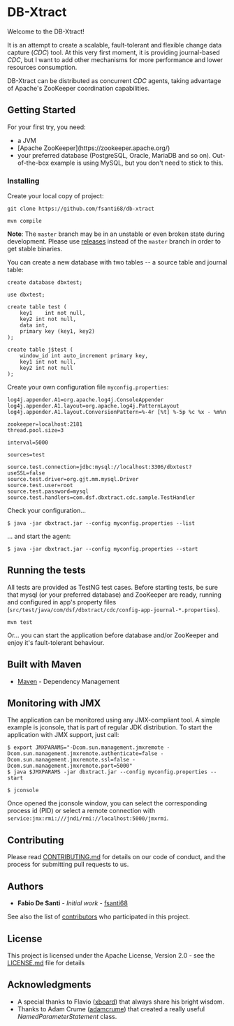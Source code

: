 # DB-Xtract
 
Welcome to the DB-Xtract!

It is an attempt to create a scalable, fault-tolerant and flexible change data capture (_CDC_) tool. At this very first moment, it is providing journal-based _CDC_, but I want to add other mechanisms for more performance and lower resources consumption.

DB-Xtract can be distributed as concurrent _CDC_ agents, taking advantage of Apache's ZooKeeper coordination capabilities.

## Getting Started

For your first try, you need:
<ul>
<li>a JVM</li>
<li>[Apache ZooKeeper](https://zookeeper.apache.org/)</li>
<li>your preferred database (PostgreSQL, Oracle, MariaDB and so on). Out-of-the-box example is using MySQL, but you don't need to stick to this.</li>
</ul>

### Installing

Create your local copy of project:
	
	git clone https://github.com/fsanti68/db-xtract
	
	mvn compile

**Note**: The <code>master</code> branch may be in an unstable or even broken state during development. Please use [releases](https://github.com/fsanti68/db-xtract/releases) instead of the <code>master</code> branch in order to get stable binaries.

You can create a new database with two tables -- a source table and journal table:

	create database dbxtest;
	
	use dbxtest;
	
	create table test (
		key1	int not null,
		key2 int not null,
		data int,
		primary key (key1, key2)
	); 
	
	create table j$test (
		window_id int auto_increment primary key,
		key1 int not null,
		key2 int not null
	);

Create your own configuration file <code>myconfig.properties</code>:

	log4j.appender.A1=org.apache.log4j.ConsoleAppender
	log4j.appender.A1.layout=org.apache.log4j.PatternLayout
	log4j.appender.A1.layout.ConversionPattern=%-4r [%t] %-5p %c %x - %m%n
	
	zookeeper=localhost:2181
	thread.pool.size=3
	
	interval=5000
	
	sources=test
	
	source.test.connection=jdbc:mysql://localhost:3306/dbxtest?useSSL=false
	source.test.driver=org.gjt.mm.mysql.Driver
	source.test.user=root
	source.test.password=mysql
	source.test.handlers=com.dsf.dbxtract.cdc.sample.TestHandler

Check your configuration...

	$ java -jar dbxtract.jar --config myconfig.properties --list
	
... and start the agent:

	$ java -jar dbxtract.jar --config myconfig.properties --start


## Running the tests

All tests are provided as TestNG test cases. Before starting tests, be sure that mysql (or your preferred database) and ZooKeeper are ready, running and configured in app's property files (<code>src/test/java/com/dsf/dbxtract/cdc/config-app-journal-*.properties</code>).

	mvn test
	
Or... you can start the application before database and/or ZooKeeper and enjoy it's fault-tolerant behaviour.


## Built with Maven

* [Maven](https://maven.apache.org/) - Dependency Management

## Monitoring with JMX

The application can be monitored using any JMX-compliant tool. A simple example is jconsole, that is part of regular JDK distribution. To start the application with JMX support, just call:

	$ export JMXPARAMS="-Dcom.sun.management.jmxremote -Dcom.sun.management.jmxremote.authenticate=false -Dcom.sun.management.jmxremote.ssl=false -Dcom.sun.management.jmxremote.port=5000"
	$ java $JMXPARAMS -jar dbxtract.jar --config myconfig.properties --start
	
	$ jconsole
	
Once opened the jconsole window, you can select the corresponding process id (PID) or select a remote connection with <code>service:jmx:rmi:///jndi/rmi://localhost:5000/jmxrmi</code>.

## Contributing

Please read [CONTRIBUTING.md](CONTRIBUTING.md) for details on our code of conduct, and the process for submitting pull requests to us.

## Authors

* **Fabio De Santi** - *Initial work* - [fsanti68](https://github.com/fsanti68)

See also the list of [contributors](https://github.com/fsanti68/db-xtract/contributors) who participated in this project.

## License

This project is licensed under the Apache License, Version 2.0 - see the [LICENSE.md](LICENSE.md) file for details

## Acknowledgments

* A special thanks to Flavio ([xboard](https://github.com/xboard)) that always share his bright wisdom.
* Thanks to Adam Crume ([adamcrume](https://github.com/adamcrume)) that created a really useful *NamedParameterStatement* class.

